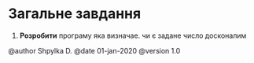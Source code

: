 # Загальне завдання

1. **Розробити** програму яка визначае. чи є задане число досконалим

@author Shpylka D.
@date 01-jan-2020
@version 1.0

